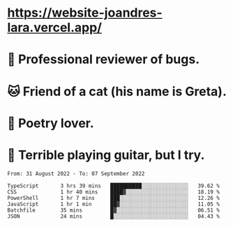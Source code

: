 # https://website-joandres-lara.vercel.app/
# 🐛 Professional reviewer of bugs.
# 🐱 Friend of a cat (his name is Greta).
# 📜 Poetry lover.
# 🎸 Terrible playing guitar, but I try.

<!--START_SECTION:waka-->

```text
From: 31 August 2022 - To: 07 September 2022

TypeScript       3 hrs 39 mins   ██████████░░░░░░░░░░░░░░░   39.62 %
CSS              1 hr 40 mins    ████▓░░░░░░░░░░░░░░░░░░░░   18.19 %
PowerShell       1 hr 7 mins     ███░░░░░░░░░░░░░░░░░░░░░░   12.26 %
JavaScript       1 hr 1 min      ██▓░░░░░░░░░░░░░░░░░░░░░░   11.05 %
Batchfile        35 mins         █▓░░░░░░░░░░░░░░░░░░░░░░░   06.51 %
JSON             24 mins         █░░░░░░░░░░░░░░░░░░░░░░░░   04.43 %
```

<!--END_SECTION:waka-->
